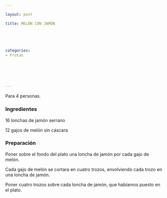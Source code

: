 ```yaml
---

layout: post

title: MELÓN CON JAMÓN





categories:
- Frutas






---
```


Para 4 personas.

<h3>Ingredientes</h3>

16 lonchas de jamón serrano

12 gajos de melón sin cáscara

<h3>Preparación</h3>

Poner sobre el fondo del plato una loncha de jamón por cada gajo de melón.

Cada gajo de melón se cortara en cuatro trozos, envolviendo cada trozo en una loncha de jamón.

Poner cuatro trozos sobre cada loncha de jamón, que habíamos puesto en el plato.